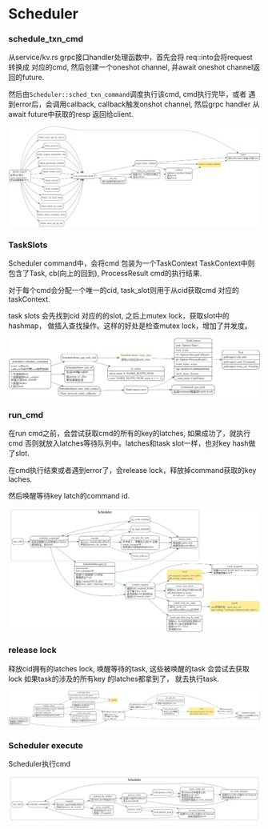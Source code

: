 # Scheduler

### schedule_txn_cmd

从service/kv.rs grpc接口handler处理函数中，首先会将 req::into会将request 转换成
对应的cmd, 然后创建一个oneshot channel, 并await oneshot channel返回的future.

然后由`Scheduler::sched_txn_command`调度执行该cmd, cmd执行完毕，或者
遇到error后，会调用callback, callback触发onshot channel,
然后grpc handler 从await future中获取的resp 返回给client.


![](./dot/sched_txn_command2.svg)

### TaskSlots

Scheduler command中，会将cmd 包装为一个TaskContext
TaskContext中则包含了Task, cb(向上的回到), ProcessResult cmd的执行结果.

对于每个cmd会分配一个唯一的cid, task_slot则用于从cid获取cmd 对应的taskContext.

task slots 会先找到cid 对应的的slot, 之后上mutex lock，获取slot中的hashmap，
做插入查找操作。这样的好处是检查mutex lock，增加了并发度。


![](./dot/scheduler_task_slots.svg)

### run_cmd

在run cmd之前，会尝试获取cmd的所有的key的latches, 如果成功了，就执行cmd
否则就放入latches等待队列中。latches和task slot一样，也对key hash做了slot.

在cmd执行结束或者遇到error了，会release lock，释放掉command获取的key laches.

然后唤醒等待key latch的command id.

![](./dot/acquire_latches_lock.svg)

### release lock

释放cid拥有的latches lock, 唤醒等待的task,
这些被唤醒的task 会尝试去获取lock
如果task的涉及的所有key 的latches都拿到了，
就去执行task.

![](./dot/scheduler_release_lock2.svg)

### Scheduler execute

Scheduler执行cmd

![](./dot/scheduler_execute2.svg)


